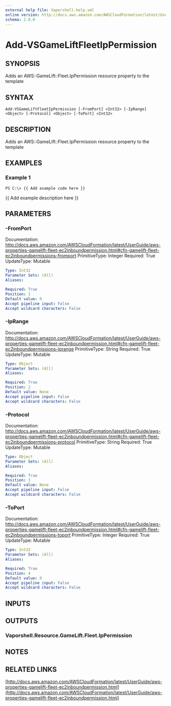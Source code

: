 ```yaml
---
external help file: Vaporshell-help.xml
online version: http://docs.aws.amazon.com/AWSCloudFormation/latest/UserGuide/aws-properties-gamelift-fleet-ec2inboundpermission.html
schema: 2.0.0
---
```


# Add-VSGameLiftFleetIpPermission

## SYNOPSIS
Adds an AWS::GameLift::Fleet.IpPermission resource property to the template

## SYNTAX

```
Add-VSGameLiftFleetIpPermission [-FromPort] <Int32> [-IpRange] <Object> [-Protocol] <Object> [-ToPort] <Int32>
```

## DESCRIPTION
Adds an AWS::GameLift::Fleet.IpPermission resource property to the template

## EXAMPLES

### Example 1
```
PS C:\> {{ Add example code here }}
```

{{ Add example description here }}

## PARAMETERS

### -FromPort
Documentation: http://docs.aws.amazon.com/AWSCloudFormation/latest/UserGuide/aws-properties-gamelift-fleet-ec2inboundpermission.html#cfn-gamelift-fleet-ec2inboundpermissions-fromport
PrimitiveType: Integer
Required: True
UpdateType: Mutable

```yaml
Type: Int32
Parameter Sets: (All)
Aliases: 

Required: True
Position: 1
Default value: 0
Accept pipeline input: False
Accept wildcard characters: False
```

### -IpRange
Documentation: http://docs.aws.amazon.com/AWSCloudFormation/latest/UserGuide/aws-properties-gamelift-fleet-ec2inboundpermission.html#cfn-gamelift-fleet-ec2inboundpermissions-iprange
PrimitiveType: String
Required: True
UpdateType: Mutable

```yaml
Type: Object
Parameter Sets: (All)
Aliases: 

Required: True
Position: 2
Default value: None
Accept pipeline input: False
Accept wildcard characters: False
```

### -Protocol
Documentation: http://docs.aws.amazon.com/AWSCloudFormation/latest/UserGuide/aws-properties-gamelift-fleet-ec2inboundpermission.html#cfn-gamelift-fleet-ec2inboundpermissions-protocol
PrimitiveType: String
Required: True
UpdateType: Mutable

```yaml
Type: Object
Parameter Sets: (All)
Aliases: 

Required: True
Position: 3
Default value: None
Accept pipeline input: False
Accept wildcard characters: False
```

### -ToPort
Documentation: http://docs.aws.amazon.com/AWSCloudFormation/latest/UserGuide/aws-properties-gamelift-fleet-ec2inboundpermission.html#cfn-gamelift-fleet-ec2inboundpermissions-toport
PrimitiveType: Integer
Required: True
UpdateType: Mutable

```yaml
Type: Int32
Parameter Sets: (All)
Aliases: 

Required: True
Position: 4
Default value: 0
Accept pipeline input: False
Accept wildcard characters: False
```

## INPUTS

## OUTPUTS

### Vaporshell.Resource.GameLift.Fleet.IpPermission

## NOTES

## RELATED LINKS

[http://docs.aws.amazon.com/AWSCloudFormation/latest/UserGuide/aws-properties-gamelift-fleet-ec2inboundpermission.html](http://docs.aws.amazon.com/AWSCloudFormation/latest/UserGuide/aws-properties-gamelift-fleet-ec2inboundpermission.html)

